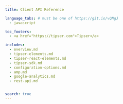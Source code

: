 ```yaml
---
title: Client API Reference

language_tabs: # must be one of https://git.io/vQNgJ
  - javascript

toc_footers:
  - <a href="https://tipser.com">Tipser</a>

includes:
  - overview.md
  - tipser-elements.md
  - tipser-react-elements.md
  - tipser-sdk.md
  - configuration-options.md
  - amp.md
  - google-analytics.md
  - rest-api.md


search: true
---
```

